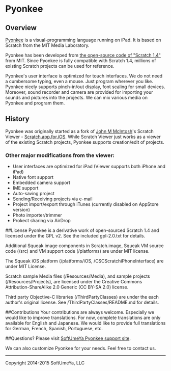 # Pyonkee

## Overview
[Pyonkee](http://softumeya.com/pyonkee/en/) is a visual-programming language running on iPad. It is based on Scratch from the MIT Media Laboratory.

Pyonkee has been developed from [the open-source code of "Scratch 1.4"](http://wiki.scratch.mit.edu/wiki/Scratch_1.4_Source_Code) from MIT. Since Pyonkee is fully compatible with Scratch 1.4, millions of existing Scratch projects can be used for reference. 

Pyonkee's user interface is optimized for touch interfaces. We do not need a cumbersome typing, even a mouse. Just program wherever you like. Pyonkee nicely supports pinch-in/out display, font scaling for small devices. Moreover, sound recorder and camera are provided for importing your sounds and pictures into the projects. We can mix various media on Pyonkee and program them. 

## History
Pyonkee was originally started as a fork of [John M McIntosh](https://www.smalltalkconsulting.com)'s Scratch Viewer - [Scratch.app.for.iOS](https://github.com/johnmci/Scratch.app.for.iOS). While Scratch Viewer just works as a viewer of the existing Scratch projects, Pyonkee supports creation/edit of projects.

### Other major modifications from the viewer:
 - User interfaces are optimized for iPad (Viewer supports both iPhone and iPad)
 - Native font support
 - Embedded camera support
 - IME support
 - Auto-saving project
 - Sending/Receiving projects via e-mail
 - Project import/export through iTunes (currently disabled on AppStore version)
 - Photo importer/trimmer
 - Prokect sharing via AirDrop

##License
Pyonkee is a derivative work of open-sourced Scratch 1.4 and licensed under the GPL v2. See the included gpl-2.0.txt for details. 

Additional Squeak image components in Scratch.image, Squeak VM source code (/src) and VM support code (/platforms) are under MIT license.

The Squeak iOS platform (/platforms/iOS, /CSCScratchiPhoneInterface) are under MIT License. 

Scratch sample Media files (/Resources/Media), and sample projects (/Resources/Projects), are licensed under the Creative Commons Attribution-ShareAlike 2.0 Generic (CC BY-SA 2.0) license.

Third party Objective-C libraries (/ThirdPartyClasses) are under the each author's original license. See /ThirdPartyClasses/README.md for details.

##Contributions
Your contributions are always welcome. Especially we would like to improve translations. For now, complete translations are only available for English and Japanese. We would like to provide full translations for German, French, Spanish, Portuguese, etc.

##Questions?
Please visit [SoftUmeYa Pyonkee support site](http://softumeya.com/pyonkee/en/).

We can also customize Pyonkee for your needs. Feel free to contact us.


-----
Copyright 2014-2015 SoftUmeYa, LLC


